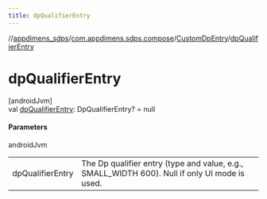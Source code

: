 ```yaml
---
title: dpQualifierEntry
---
```

//[appdimens_sdps](../../../index.html)/[com.appdimens.sdps.compose](../index.html)/[CustomDpEntry](index.html)/[dpQualifierEntry](dp-qualifier-entry.html)



# dpQualifierEntry



[androidJvm]\
val [dpQualifierEntry](dp-qualifier-entry.html): DpQualifierEntry? = null



#### Parameters


androidJvm

| | |
|---|---|
| dpQualifierEntry | The Dp qualifier entry (type and value, e.g., SMALL_WIDTH 600). Null if only UI mode is used. |



